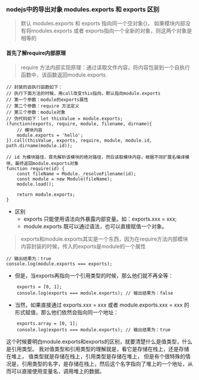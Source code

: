### nodejs中的导出对象 modules.exports 和 exports 区别

> 默认 modules.exports 和 exports 指向同一个空对象{}，
  如果模块内部没有将modules.exports 或者 exports指向一个全新的对象，则这两个对象是相等的


#### 首先了解require内部原理
> require 方法内部实现原理：通过读取文件内容，将内容包装到一个自执行函数中，该函数返回module.exports.
```
// 封装的自执行函数如下：
// 执行下面方法的时候，用call改变this指向，默认指向module.exports
// 第一个参数：module的exports属性
// 第二个参数：require 方法定义
// 第三个参数：module对象
// 伪代码如下：let thisValue = module.exports;
(function(exports, require, module, filename, dirname){
    // 模块内容
    module.exports = 'hello';
}).call(thisValue, exports, require, module, module.id, path.dirname(module.id));
```

```
// id 为模块路径，首先解析该模块的绝对路径，然后读取模块内容，根据不同扩展名编译模块，最终返回module.exports对象
function require(id) {
    const fileName = Module._resolveFilename(id);
    const module = new Module(fileName);
    module.load();
    
    return module.exports;
}

```


+ 区别
    * exports 只能使用语法向外暴露内部变量。如：exports.xxx = xxx;
    * module.exports 既可以通过语法，也可以直接赋值一个对象。
    
> exports和module.exports其实是一个东西，因为在require方法内部模块内容封装的时候，传入的exports是module的一个属性
```
// 输出结果为：true
console.log(module.exports === exports); 
```


+ 但是，当exports再指向一个引用类型的时候，那么他们就不再全等：
```
    exports = [0, 1];
    console.log(exports === module.exports); // 输出结果为：false
```

+ 当然，如果直接通过 exports.xxx = xxx 或者 module.exports.xxx = xxx 的形式赋值，那么他们依然会指向同一个地址：
```
    exports.array = [0, 1];
    console.log(exports === module.exports); // 输出结果为：true
```

这个时候要明白module.exports和exports的区别，就要清楚什么是值类型，什么是引用类型。
我对值类型和引用类型的理解就是，看它是存储在栈上，还是存储在堆上，
值类型就是存储在栈上，引用类型是存储在堆上，
但是有个很特殊的情况是，引用类型的名字，是存储在栈上，然后这个名字指向了堆上的一个地址，从而可以直接使用变量名，调用堆上的数据。

